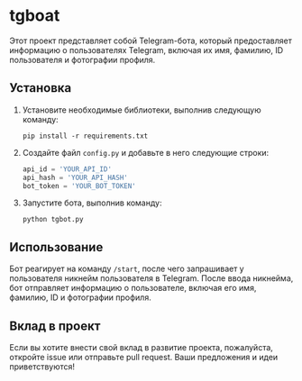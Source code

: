 # tgboat

Этот проект представляет собой Telegram-бота, который предоставляет информацию о пользователях Telegram, включая их имя, фамилию, ID пользователя и фотографии профиля.

## Установка

1. Установите необходимые библиотеки, выполнив следующую команду:
    ```
    pip install -r requirements.txt
    ```

2. Создайте файл `config.py` и добавьте в него следующие строки:
    ```python
    api_id = 'YOUR_API_ID'
    api_hash = 'YOUR_API_HASH'
    bot_token = 'YOUR_BOT_TOKEN'
    ```

3. Запустите бота, выполнив команду:
    ```
    python tgbot.py
    ```

## Использование

Бот реагирует на команду `/start`, после чего запрашивает у пользователя никнейм пользователя в Telegram. После ввода никнейма, бот отправляет информацию о пользователе, включая его имя, фамилию, ID и фотографии профиля.

## Вклад в проект

Если вы хотите внести свой вклад в развитие проекта, пожалуйста, откройте issue или отправьте pull request. Ваши предложения и идеи приветствуются!
